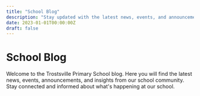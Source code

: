 ```yaml
---
title: "School Blog"
description: "Stay updated with the latest news, events, and announcements from Trostsville Primary School."
date: 2023-01-01T00:00:00Z
draft: false
---
```


# School Blog

Welcome to the Trostsville Primary School blog. Here you will find the latest news, events, announcements, and insights from our school community. Stay connected and informed about what's happening at our school.

